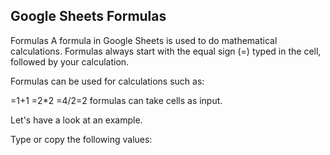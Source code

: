 Google Sheets Formulas
---
Formulas
A formula in Google Sheets is used to do mathematical calculations. Formulas always start with the equal sign (=) typed in the cell, followed by your calculation.

Formulas can be used for calculations such as:

=1+1
=2*2
=4/2=2
formulas can take cells as input.

Let's have a look at an example.

Type or copy the following values:


